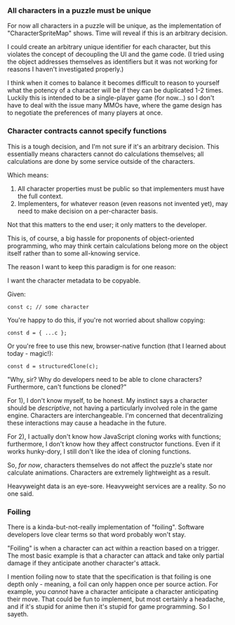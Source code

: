 ### All characters in a puzzle must be unique

For now all characters in a puzzle will be unique, as the implementation of "CharacterSpriteMap" shows. Time will reveal if this is an arbitrary decision.

I could create an arbitrary unique identifier for each character, but this violates the concept of decoupling the UI and the game code. (I tried using the object addresses themselves as identifiers but it was not working for reasons I haven't investigated properly.)

I think when it comes to balance it becomes difficult to reason to yourself what the potency of a character will be if they can be duplicated 1-2 times. Luckily this is intended to be a single-player game (for now...) so I don't have to deal with the issue many MMOs have, where the game design has to negotiate the preferences of many players at once.


### Character contracts cannot specify functions

This is a tough decision, and I'm not sure if it's an arbitrary decision. This essentially means characters cannot do calculations themselves; all calculations are done by some service outside of the characters.

Which means:
1. All character properties must be public so that implementers must have the full context.
2. Implementers, for whatever reason (even reasons not invented yet), may need to make decision on a per-character basis.

Not that this matters to the end user; it only matters to the developer.

This is, of course, a big hassle for proponents of object-oriented programming, who may think certain calculations belong more on the object itself rather than to some all-knowing service.

The reason I want to keep this paradigm is for one reason:

I want the character metadata to be copyable.

Given:

```
const c; // some character
```

You're happy to do this, if you're not worried about shallow copying:

```
const d = { ...c };
```

Or you're free to use this new, browser-native function (that I learned about today - magic!):

```
const d = structuredClone(c);
```

"Why, sir? Why do developers need to be able to clone characters? Furthermore, can't functions be cloned?"

For 1), I don't know myself, to be honest. My instinct says a character should be _descriptive_, not having a particularly involved role in the game engine. Characters are interchangeable. I'm concerned that decentralizing these interactions may cause a headache in the future.

For 2), I actually don't know how JavaScript cloning works with functions; furthermore, I don't know how they affect constructor functions. Even if it works hunky-dory, I still don't like the idea of cloning functions.

So, _for now_, characters themselves do not affect the puzzle's state nor calculate animations. Characters are extremely lightweight as a result.

Heavyweight data is an eye-sore. Heavyweight services are a reality. So no one said.

### Foiling

There is a kinda-but-not-really implementation of "foiling". Software developers love clear terms so that word probably won't stay.

"Foiling" is when a character can act within a reaction based on a trigger. The most basic example is that a character can attack and take only partial damage if they anticipate another character's attack.

I mention foiling now to state that the specification is that foiling is one depth only - meaning, a foil can only happen once per source action. For example, you _cannot_ have a character anticipate a character anticipating their move. That could be fun to implement, but most certainly a headache, and if it's stupid for anime then it's stupid for game programming. So I sayeth.